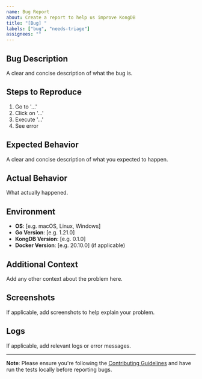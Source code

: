 ```yaml
---
name: Bug Report
about: Create a report to help us improve KongDB
title: "[Bug] "
labels: ["bug", "needs-triage"]
assignees: ""
---
```


## Bug Description
A clear and concise description of what the bug is.

## Steps to Reproduce
1. Go to '...'
2. Click on '...'
3. Execute '...'
4. See error

## Expected Behavior
A clear and concise description of what you expected to happen.

## Actual Behavior
What actually happened.

## Environment
- **OS**: [e.g. macOS, Linux, Windows]
- **Go Version**: [e.g. 1.21.0]
- **KongDB Version**: [e.g. 0.1.0]
- **Docker Version**: [e.g. 20.10.0] (if applicable)

## Additional Context
Add any other context about the problem here.

## Screenshots
If applicable, add screenshots to help explain your problem.

## Logs
If applicable, add relevant logs or error messages.

---

**Note**: Please ensure you're following the [Contributing Guidelines](CONTRIBUTING.md) and have run the tests locally before reporting bugs. 